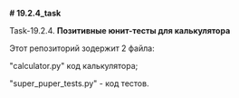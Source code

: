 **# 19.2.4_task**

Task-19.2.4.
**Позитивные юнит-тесты для калькулятора**

Этот репозиторий зодержит 2 файла: 

"calculator.py" код калькулятора;

 "super_puper_tests.py" - код тестов.
